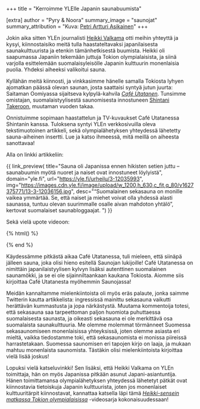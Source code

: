 +++
title = "Kerroimme YLElle Japanin saunabuumista"

[extra]
author = "Pyry & Noora"
summary_image = "saunojat"
summary_attribution = "Kuva: [Petri Artturi Asikainen](http://www.artturi.com)"
+++

Jokin aika sitten YLEn journalisti [Heikki Valkama](twitter.com/heikkivalkama/) otti meihin yhteyttä ja kysyi,
kiinnostaisiko meitä tulla haastateltavaksi japanilaisesta saunakulttuurista ja etenkin tämänhetkisestä buumista.
Heikki oli saapumassa Japaniin tekemään juttuja Tokion olympialaisista, ja siinä varjolla esittelemään suomalaisyleisölle
Japanin kulttuurin monenlaisia puolia. Yhdeksi aiheeksi valikoitui sauna.

<!-- more -->

Kyllähän meitä kiinnosti, ja vinkkasimme hänelle samalla Tokiosta lyhyen ajomatkan päässä olevan saunan,
josta saattaisi syntyä jutun juurta: Saitaman Oomiyassa sijaitseva kylpylä-kahvila [*Café Utatanen*](https://ofurocafe-utatane.com). Tunsimme
omistajan, suomalaistyylisestä saunomisesta innostuneen [Shintani Takeroon](https://twitter.com/saunacafe), muutaman vuoden takaa.

Onnistuimme sopimaan haastattelun ja TV-kuvaukset Café Utatanessa Shintanin kanssa. Tuloksena syntyi YLEn verkkosivuilla
oleva tekstimuotoinen artikkeli, sekä olympialähetyksen yhteydessä lähetetty sauna-aiheinen insertti. Lue ja katso ihmeessä,
mitä meillä on aiheesta sanottavaa!

Alla on linkki artikkeliin:

{{ link_preview(
    title="Sauna oli Japanissa ennen hikisten setien juttu – saunabuumin myötä nuoret ja naiset ovat innostuneet löylyistä",
    domain="yle.fi",
    url="https://yle.fi/urheilu/3-12035993",
    img="https://images.cdn.yle.fi/image/upload/w_1200,h_630,c_fit,q_80/v1627375771/13-3-12036156.jpg",
    desc="“Suomalainen sekasauna on monille vaikea ymmärtää. Se, että naiset ja miehet voivat olla yhdessä alasti saunassa, tuntuu olevan suurimmalle osalle aivan mahdoton yhtälö”, kertovat suomalaiset saunabloggaajat. ") }}

Sekä vielä upote videoon:

{% html() %}
<figure>
<div class="yle_areena_player" data-id="1-50907759"></div><script src="https://player-v2.yle.fi/embed.js" defer></script>
</figure>
{% end %}

Käydessämme pitkästä aikaa Café Utatanessa, tuli mieleen, että siinäpä jälleen sauna, joka olisi hieno esitellä Saunojan lukijoille!
Café Utatanessa on nimittäin japanilaistyylisen kylvyn lisäksi autenttinen suomalainen saunamökki, ja se ei ole sijainniltaankaan kaukana
Tokiosta. Aiomme siis kirjoittaa Café Utatanesta myöhemmin Saunojassa!

Meidän kannaltamme mielenkiintoista oli myös eräs palaute, jonka saimme Twitterin kautta artikkelista: ingressissä mainittu sekasauna
vaikutti herättävän kummastusta ja jopa närkästystä. Muutama kommentoija totesi, että sekasauna saa tarpeettoman paljon huomiota puhuttaessa
suomalaisesta saunasta, ja oikeasti sekasauna ei ole merkittävä osa suomalaista saunakulttuuria. Me olemme molemmat törmänneet Suomessa
sekasaunomiseen monenlaisissa yhteyksissä, joten olemme asiasta eri mieltä, vaikka tiedostamme toki, että sekasaunomista ei monissa piireissä
harrastetakaan. Suomessa saunomisen eri tapojen kirjo on laaja, ja mukaan mahtuu monenlaista saunomista. Tästäkin olisi mielenkiintoista
kirjoittaa vielä lisää joskus!

Lopuksi vielä katseluvinkki! Sen lisäksi, että Heikki Valkama on YLEn toimittaja, hän on myös Japanissa pitkään asunut Japani-asiantuntija.
Hänen toimittamansa olympialähetyksen yhteydessä lähetetyt pätkät ovat kiinnostavia tietoiskuja Japanin kulttuurista, joten jos monenlaiset
kulttuuritärpit kiinnostavat, kannattaa katsella läpi tämä [*Heikki-sensein matkassa Tokion olympialaisissa*](https://areena.yle.fi/1-50907754)
-videosarja kokonaisuudessaan!